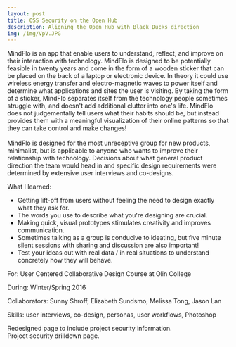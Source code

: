 ```yaml
---
layout: post
title: OSS Security on the Open Hub
description: Aligning the Open Hub with Black Ducks direction
img: /img/VpV.JPG
---
```


MindFlo is an app that enable users to understand, reflect, and improve on their interaction with technology. MindFlo is designed to be potentially feasible in twenty years and come in the form of a wooden sticker that can be placed on the back of a laptop or electronic device. In theory it could use wireless energy transfer and electro-magnetic waves to power itself and determine what applications and sites the user is visiting. By taking the form of a sticker, MindFlo separates itself from the technology people sometimes struggle with, and doesn't add additional clutter into one's life. MindFlo does not judgementally tell users what their habits should be, but instead provides them with a meaningful visualization of their online patterns so that they can take control and make changes!  
​  
MindFlo is designed for the most unreceptive group for new products, minimalist, but is applicable to anyone who wants to improve their relationship with technology. Decisions about what general product direction the team would head in and specific design requirements were determined by extensive user interviews and co-designs.

What I learned:

- Getting lift-off from users without feeling the need to design exactly what they ask for.
- The words you use to describe what you're designing are crucial.
- Making quick, visual prototypes stimulates creativity and improves communication.
- Sometimes talking as a group is conducive to ideating, but five minute silent sessions with sharing and discussion are also important!
- Test your ideas out with real data / in real situations to understand concretely how they will behave. 

For: User Centered Collaborative Design Course at Olin College

During: Winter/Spring 2016

Collaborators: Sunny Shroff, Elizabeth Sundsmo, Melissa Tong, Jason Lan 

Skills: user interviews, co-design, personas, user workflows, Photoshop


<img class="col three" src="{{ site.baseurl }}/img/Width1366Finalv3.png" alt="" title="example image"/>
<div class="col three caption">
	Redesigned page to include project security information.
</div>

<img class="col three" src="{{ site.baseurl }}/img/Width1366ProjectSecurity.png" alt="" title="example image"/>
<div class="col three caption">
	Project security drilldown page.
</div>